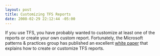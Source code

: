 ```yaml
---
layout: post
title: Customizing TFS Reports
date: 2008-02-29 22:12:44 -05:00
---
```


If you use TFS, you have probably wanted to customize at least one of the reports or create your own custom report. Fortunately, the Microsoft patterns & practices group has published an excellent [white paper](http://msdn2.microsoft.com/en-gb/library/bb906045.aspx) that explains how to create or customize TFS reports.

